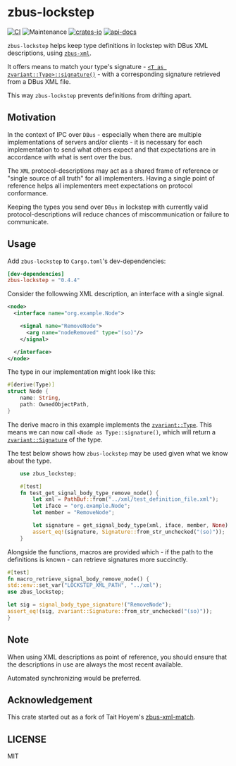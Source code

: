 # zbus-lockstep

[![CI](https://github.com/luukvanderduim/zbus-lockstep/actions/workflows/rust.yml/badge.svg)](https://github.com/luukvanderduim/zbus-lockstep/actions/workflows/rust.yml)
![Maintenance](https://img.shields.io/badge/maintenance-actively--developed-brightgreen.svg)
[![crates-io](https://img.shields.io/crates/v/zbus-lockstep.svg)](https://crates.io/crates/zbus-lockstep)
[![api-docs](https://docs.rs/zbus-lockstep/badge.svg)](https://docs.rs/zbus-lockstep)

`zbus-lockstep` helps keep type definitions in lockstep with DBus XML descriptions, using [`zbus-xml`](<https://github.com/dbus2/zbus>).

It offers means to match your type's signature - [`<T as zvariant::Type>::signature()`](https://docs.rs/zvariant/latest/zvariant/trait.Type.html#tymethod.signature) - with a corresponding signature retrieved from a DBus XML file.

This way `zbus-lockstep` prevents definitions from drifting apart.

## Motivation

In the context of IPC over `DBus` - especially when there are multiple implementations of servers and/or clients - it is necessary for each implementation to send what others expect and that expectations are in accordance with what is sent over the bus.

The `XML` protocol-descriptions may act as a shared frame of reference or "single source of all truth" for all implementers.
Having a single point of reference helps all implementers meet expectations on protocol conformance.

Keeping the types you send over `DBus` in lockstep with currently valid protocol-descriptions will reduce chances of miscommunication or failure to communicate.

## Usage

Add `zbus-lockstep` to `Cargo.toml`'s dev-dependencies:

```toml
[dev-dependencies]
zbus-lockstep = "0.4.4"
```

Consider the followwing XML description, an interface with a single signal.

```XML
<node>
  <interface name="org.example.Node">

    <signal name="RemoveNode">
      <arg name="nodeRemoved" type="(so)"/>
    </signal>

  </interface>
</node>
```

The type in our implementation might look like this:

```rust
#[derive(Type)]
struct Node {
    name: String,
    path: OwnedObjectPath,
}
```

The derive macro in this example implements the [`zvariant::Type`](https://docs.rs/zvariant/latest/zvariant/trait.Type.html).
This means we can now call `<Node as Type::signature()`, which will return a [`zvariant::Signature`](https://docs.rs/zvariant/latest/zvariant/struct.Signature.html) of the type.

The test below shows how `zbus-lockstep` may be used given what we know about the type.

```rust
    use zbus_lockstep;

    #[test]
    fn test_get_signal_body_type_remove_node() {
        let xml = PathBuf::from("../xml/test_definition_file.xml");
        let iface = "org.example.Node";
        let member = "RemoveNode";

        let signature = get_signal_body_type(xml, iface, member, None).unwrap();
        assert_eq!(signature, Signature::from_str_unchecked("(so)"));
    }
```

Alongside the functions, macros are provided which - if the path to the
definitions is known - can retrieve signatures more succinctly.

```rust
#[test]
fn macro_retrieve_signal_body_remove_node() {
std::env::set_var("LOCKSTEP_XML_PATH", "../xml");
use zbus_lockstep;

let sig = signal_body_type_signature!("RemoveNode");
assert_eq!(sig, zvariant::Signature::from_str_unchecked("(so)"));       
}

```

## Note

When using XML descriptions as point of reference, you should ensure that the descriptions in use are always the most recent available.

Automated synchronizing would be preferred.

## Acknowledgement

This crate started out as a fork of Tait Hoyem's [zbus-xml-match](https://github.com/TTWNO/zbus-xml-match).

## LICENSE

MIT
